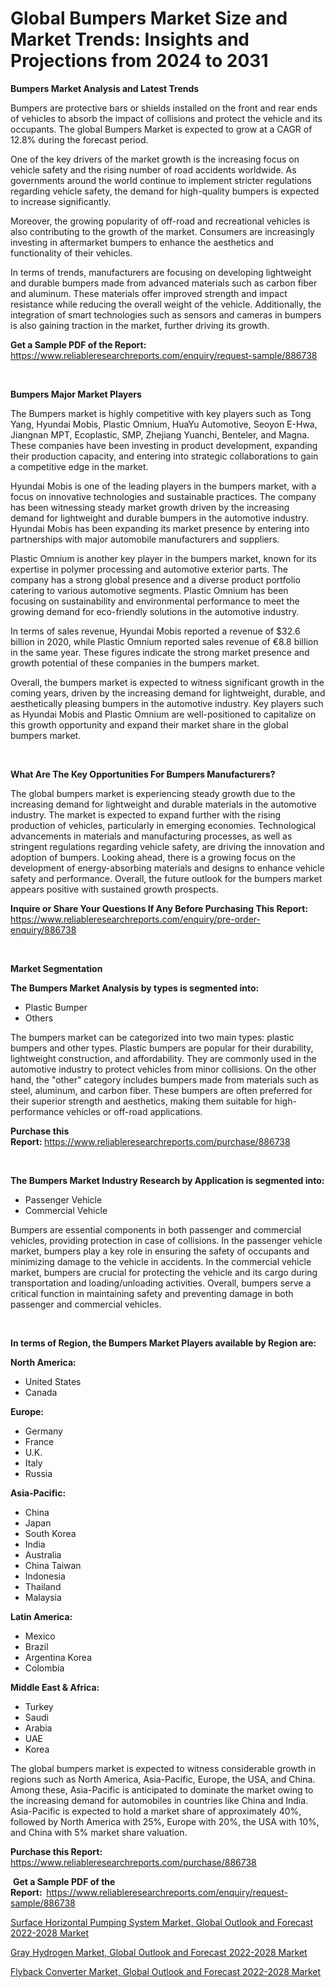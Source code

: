 <p><h1>Global Bumpers Market Size and Market Trends: Insights and Projections from 2024 to 2031</h1></p><p><strong>Bumpers Market Analysis and Latest Trends</strong></p>
<p><p>Bumpers are protective bars or shields installed on the front and rear ends of vehicles to absorb the impact of collisions and protect the vehicle and its occupants. The global Bumpers Market is expected to grow at a CAGR of 12.8% during the forecast period. </p><p>One of the key drivers of the market growth is the increasing focus on vehicle safety and the rising number of road accidents worldwide. As governments around the world continue to implement stricter regulations regarding vehicle safety, the demand for high-quality bumpers is expected to increase significantly. </p><p>Moreover, the growing popularity of off-road and recreational vehicles is also contributing to the growth of the market. Consumers are increasingly investing in aftermarket bumpers to enhance the aesthetics and functionality of their vehicles. </p><p>In terms of trends, manufacturers are focusing on developing lightweight and durable bumpers made from advanced materials such as carbon fiber and aluminum. These materials offer improved strength and impact resistance while reducing the overall weight of the vehicle. Additionally, the integration of smart technologies such as sensors and cameras in bumpers is also gaining traction in the market, further driving its growth.</p></p>
<p><strong>Get a Sample PDF of the Report:&nbsp;</strong> <a href="https://www.reliableresearchreports.com/enquiry/request-sample/886738">https://www.reliableresearchreports.com/enquiry/request-sample/886738</a></p>
<p>&nbsp;</p>
<p><strong>Bumpers Major Market Players</strong></p>
<p><p>The Bumpers market is highly competitive with key players such as Tong Yang, Hyundai Mobis, Plastic Omnium, HuaYu Automotive, Seoyon E-Hwa, Jiangnan MPT, Ecoplastic, SMP, Zhejiang Yuanchi, Benteler, and Magna. These companies have been investing in product development, expanding their production capacity, and entering into strategic collaborations to gain a competitive edge in the market.</p><p>Hyundai Mobis is one of the leading players in the bumpers market, with a focus on innovative technologies and sustainable practices. The company has been witnessing steady market growth driven by the increasing demand for lightweight and durable bumpers in the automotive industry. Hyundai Mobis has been expanding its market presence by entering into partnerships with major automobile manufacturers and suppliers.</p><p>Plastic Omnium is another key player in the bumpers market, known for its expertise in polymer processing and automotive exterior parts. The company has a strong global presence and a diverse product portfolio catering to various automotive segments. Plastic Omnium has been focusing on sustainability and environmental performance to meet the growing demand for eco-friendly solutions in the automotive industry.</p><p>In terms of sales revenue, Hyundai Mobis reported a revenue of $32.6 billion in 2020, while Plastic Omnium reported sales revenue of €8.8 billion in the same year. These figures indicate the strong market presence and growth potential of these companies in the bumpers market.</p><p>Overall, the bumpers market is expected to witness significant growth in the coming years, driven by the increasing demand for lightweight, durable, and aesthetically pleasing bumpers in the automotive industry. Key players such as Hyundai Mobis and Plastic Omnium are well-positioned to capitalize on this growth opportunity and expand their market share in the global bumpers market.</p></p>
<p>&nbsp;</p>
<p><strong>What Are The Key Opportunities For Bumpers Manufacturers?</strong></p>
<p><p>The global bumpers market is experiencing steady growth due to the increasing demand for lightweight and durable materials in the automotive industry. The market is expected to expand further with the rising production of vehicles, particularly in emerging economies. Technological advancements in materials and manufacturing processes, as well as stringent regulations regarding vehicle safety, are driving the innovation and adoption of bumpers. Looking ahead, there is a growing focus on the development of energy-absorbing materials and designs to enhance vehicle safety and performance. Overall, the future outlook for the bumpers market appears positive with sustained growth prospects.</p></p>
<p><strong>Inquire or Share Your Questions If Any Before Purchasing This Report:</strong> <a href="https://www.reliableresearchreports.com/enquiry/pre-order-enquiry/886738">https://www.reliableresearchreports.com/enquiry/pre-order-enquiry/886738</a></p>
<p>&nbsp;</p>
<p><strong>Market Segmentation</strong></p>
<p><strong>The Bumpers Market Analysis by types is segmented into:</strong></p>
<p><ul><li>Plastic Bumper</li><li>Others</li></ul></p>
<p><p>The bumpers market can be categorized into two main types: plastic bumpers and other types. Plastic bumpers are popular for their durability, lightweight construction, and affordability. They are commonly used in the automotive industry to protect vehicles from minor collisions. On the other hand, the "other" category includes bumpers made from materials such as steel, aluminum, and carbon fiber. These bumpers are often preferred for their superior strength and aesthetics, making them suitable for high-performance vehicles or off-road applications.</p></p>
<p><strong>Purchase this Report:&nbsp;</strong><a href="https://www.reliableresearchreports.com/purchase/886738">https://www.reliableresearchreports.com/purchase/886738</a></p>
<p>&nbsp;</p>
<p><strong>The Bumpers Market Industry Research by Application is segmented into:</strong></p>
<p><ul><li>Passenger Vehicle</li><li>Commercial Vehicle</li></ul></p>
<p><p>Bumpers are essential components in both passenger and commercial vehicles, providing protection in case of collisions. In the passenger vehicle market, bumpers play a key role in ensuring the safety of occupants and minimizing damage to the vehicle in accidents. In the commercial vehicle market, bumpers are crucial for protecting the vehicle and its cargo during transportation and loading/unloading activities. Overall, bumpers serve a critical function in maintaining safety and preventing damage in both passenger and commercial vehicles.</p></p>
<p>&nbsp;</p>
<p><strong>In terms of Region, the Bumpers Market Players available by Region are:</strong></p>
<p>
    <p> <strong> North America: </strong>
        <ul>
            <li>United States</li>
            <li>Canada</li>
        </ul>
        </p> 
    <p> <strong> Europe: </strong>
        <ul>
            <li>Germany</li>
            <li>France</li>
            <li>U.K.</li>
            <li>Italy</li>
            <li>Russia</li>
        </ul>
        </p> 
    <p> <strong> Asia-Pacific: </strong>
        <ul>
            <li>China</li>
            <li>Japan</li>
            <li>South Korea</li>
            <li>India</li>
            <li>Australia</li>
            <li>China Taiwan</li>
            <li>Indonesia</li>
            <li>Thailand</li>
            <li>Malaysia</li>
        </ul>
        </p> 
    <p> <strong> Latin America: </strong>
        <ul>
            <li>Mexico</li>
            <li>Brazil</li>
            <li>Argentina Korea</li>
            <li>Colombia</li>
        </ul>
        </p> 
    <p> <strong> Middle East & Africa: </strong>
        <ul>
            <li>Turkey</li>
            <li>Saudi</li>
            <li>Arabia</li>
            <li>UAE</li>
            <li>Korea</li>
        </ul>
    </p>
    </p>
<p><p>The global bumpers market is expected to witness considerable growth in regions such as North America, Asia-Pacific, Europe, the USA, and China. Among these, Asia-Pacific is anticipated to dominate the market owing to the increasing demand for automobiles in countries like China and India. Asia-Pacific is expected to hold a market share of approximately 40%, followed by North America with 25%, Europe with 20%, the USA with 10%, and China with 5% market share valuation.</p></p>
<p><strong>Purchase this Report: </strong><a href="https://www.reliableresearchreports.com/purchase/886738">https://www.reliableresearchreports.com/purchase/886738</a></p>
<p>&nbsp;<strong>Get a Sample PDF of the Report:&nbsp;&nbsp;</strong><a href="https://www.reliableresearchreports.com/enquiry/request-sample/886738">https://www.reliableresearchreports.com/enquiry/request-sample/886738</a></p>
<p><strong></strong></p>
<p><p><a href="https://view.publitas.com/reportprime-1/surface-horizontal-pumping-system-market-global-outlook-and-forecast-2022-2028-market-size-growth-and-forecast-from-2023-2030/">Surface Horizontal Pumping System Market, Global Outlook and Forecast 2022-2028 Market</a></p><p><a href="https://view.publitas.com/reportprime-1/gray-hydrogen-market-global-outlook-and-forecast-2022-2028-market-insights-market-players-and-forecast-till-2030/">Gray Hydrogen Market, Global Outlook and Forecast 2022-2028 Market</a></p><p><a href="https://view.publitas.com/reportprime-1/flyback-converter-market-global-outlook-and-forecast-2022-2028-market-insights-market-players-and-forecast-till-2030/">Flyback Converter Market, Global Outlook and Forecast 2022-2028 Market</a></p></p>